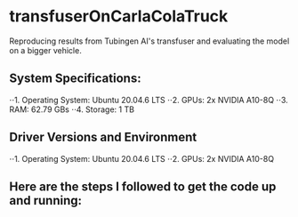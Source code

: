 # transfuserOnCarlaColaTruck

Reproducing results from Tubingen AI's transfuser and evaluating the model on a bigger vehicle. 


## System Specifications:

⋅⋅1.  Operating System: Ubuntu 20.04.6 LTS
⋅⋅2.  GPUs: 2x NVIDIA A10-8Q
⋅⋅3.  RAM: 62.79 GBs
⋅⋅4.  Storage: 1 TB

## Driver Versions and Environment

⋅⋅1.  Operating System: Ubuntu 20.04.6 LTS
⋅⋅2.  GPUs: 2x NVIDIA A10-8Q


## Here are the steps I followed to get the code up and running:

